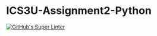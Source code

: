 # ICS3U-Assignment2-Python
[![GitHub's Super Linter](https://github.com/Yiyun-Qin/ICS3U-Assignment2-Python/workflows/GitHub's%20Super%20Linter/badge.svg)](https://github.com/Yiyun-Qin/ICS3U-Assignment2-Python/actions)
